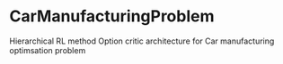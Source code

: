 # CarManufacturingProblem
Hierarchical RL method Option critic architecture for Car manufacturing optimsation problem
